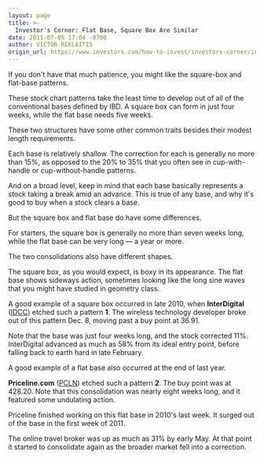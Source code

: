 ```yaml
---
layout: page
title: >-
  Investor's Corner: Flat Base, Square Box Are Similar
date: 2011-07-05 17:04 -0700
author: VICTOR REKLAITIS
origin_url: https://www.investors.com/how-to-invest/investors-corner/investors-corner-flat-base-square-box-are-similar
---
```





If you don't have that much patience, you might like the square-box and flat-base patterns.


These stock chart patterns take the least time to develop out of all of the conventional bases defined by IBD. A square box can form in just four weeks, while the flat base needs five weeks.


These two structures have some other common traits besides their modest length requirements.


Each base is relatively shallow. The correction for each is generally no more than 15%, as opposed to the 20% to 35% that you often see in cup-with-handle or cup-without-handle patterns.


And on a broad level, keep in mind that each base basically represents a stock taking a break amid an advance. This is true of any base, and why it's good to buy when a stock clears a base.


But the square box and flat base do have some differences.


For starters, the square box is generally no more than seven weeks long, while the flat base can be very long — a year or more.


The two consolidations also have different shapes.


The square box, as you would expect, is boxy in its appearance. The flat base shows sideways action, sometimes looking like the long sine waves that you might have studied in geometry class.


A good example of a square box occurred in late 2010, when **InterDigital** ([IDCC](https://research.investors.com/quote.aspx?symbol=IDCC)) etched such a pattern **1**. The wireless technology developer broke out of this pattern Dec. 8, moving past a buy point at 36.91.


Note that the base was just four weeks long, and the stock corrected 11%. InterDigital advanced as much as 58% from its ideal entry point, before falling back to earth hard in late February.


A good example of a flat base also occurred at the end of last year.


**Priceline.com** ([PCLN](https://research.investors.com/quote.aspx?symbol=PCLN)) etched such a pattern **2**. The buy point was at 428.20. Note that this consolidation was nearly eight weeks long, and it featured some undulating action.


Priceline finished working on this flat base in 2010's last week. It surged out of the base in the first week of 2011.


The online travel broker was up as much as 31% by early May. At that point it started to consolidate again as the broader market fell into a correction.




